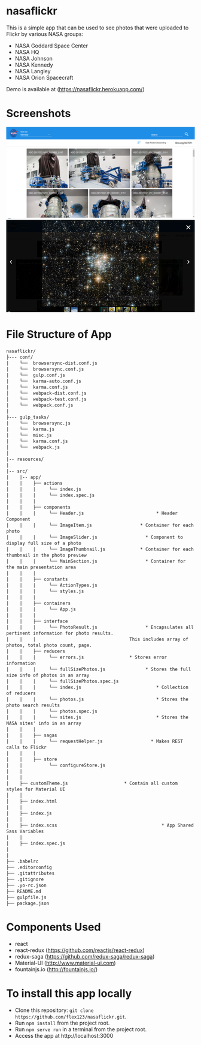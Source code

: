 # nasaflickr
This is a simple app that can be used to see photos that were uploaded to Flickr by various NASA groups:
* NASA Goddard Space Center
* NASA HQ
* NASA Johnson
* NASA Kennedy
* NASA Langley
* NASA Orion Spacecraft

Demo is available at (https://nasaflickr.herokuapp.com/)

# Screenshots
  <img src="nasaflickr1.png" alt="search">
  <img src="nasaflickr2.png" alt="slider">



# File Structure of App

```
nasaflickr/
├--- conf/
|    └──  browsersync-dist.conf.js
|    └──  browsersync.conf.js     
|    └──  gulp.conf.js	
|    └──  karma-auto.conf.js	
|    └──  karma.conf.js                           
│    └──  webpack-dist.conf.js               
│    └──  webpack-test.conf.js 
|    └──  webpack.conf.js   
|
├--- gulp_tasks/
|    └──  browsersync.js
|    └──  karma.js     
|    └──  misc.js	
|    └──  karma.conf.js                           
│    └──  webpack.js              
│  
|-- resources/
|
|-- src/
|    |-- app/
|    |    ├── actions 
|    |    | 	└── index.js
|    |    |		└── index.spec.js
|    |	  |
|    |    ├── components 
|    |    |		└── Header.js					        * Header Component
|    |    | 	└── ImageItem.js        		  * Container for each photo
|    |	  |		└── ImageSlider.js  			    * Component to display full size of a photo
|    |	  |		└── ImageThumbnail.js  			  * Container for each thumbnail in the photo preview
|    |	  |		└── MainSection.js  			    * Container for the main presentation area
|    | 	  |
|	 |	  ├── constants 
|    |    |		└── ActionTypes.js
|    |    |		└── styles.js        
|    |	  |		
|    |    ├── containers 
|    |    |		└── App.js
|    |    |		
|	 |	  ├── interface 
|    |    |		└── PhotoResult.js				    * Encapsulates all pertinent information for photo results.     
|    |    |	                                  This includes array of photos, total photo count, page.
|	 |	  ├── reducers 
|    |    |		└── errors.js                 * Stores error information
|	 |	  |		└── fullSizePhotos.js			    * Stores the full size info of photos in an array
|    |    |		└── fullSizePhotos.spec.js
|    |    |		└── index.js					        * Collection of reducers
|	 |	  |     └── photos.js					        * Stores the photo search results
|    |    |		└── photos.spec.js
|	 |	  |		└── sites.js					        * Stores the NASA sites' info in an array
|	 |	  |
|	 |	  ├── sagas
|	 |	  |		└── requestHelper.js			      * Makes REST calls to Flickr
|	 |	  |
|	 |	  ├── store
|	 |	  		└── configureStore.js
|	 |	  
|    |    
|    ├── customTheme.js                     * Contain all custom styles for Material UI
│    │   
│    ├── index.html                          
|    |                                      
|    ├── index.js  
|    |
|    ├── index.scss 							          * App Shared Sass Variables
|    |
|    ├── index.spec.js
|   
|
├── .babelrc                       
├── .editorconfig                         
├── .gitattributes                             
├── .gitignore                          
├── .yo-rc.json                          
├── README.md                   
├── gulpfile.js                        
├── package.json                       
```


# Components Used
* react
* react-redux (https://github.com/reactjs/react-redux)
* redux-saga (https://github.com/redux-saga/redux-saga)
* Material-UI (http://www.material-ui.com)
* fountainjs.io (http://fountainjs.io/)

# To install this app locally

* Clone this repository: `git clone https://github.com/flex123/nasaflickr.git`.
* Run `npm install` from the project root.
* Run `npm serve run` in a terminal from the project root.
* Access the app at http://localhost:3000
